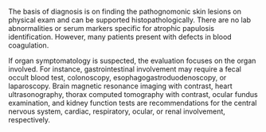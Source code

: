 The basis of diagnosis is on finding the pathognomonic skin lesions on physical exam and can be supported histopathologically. There are no lab abnormalities or serum markers specific for atrophic papulosis identification. However, many patients present with defects in blood coagulation.

If organ symptomatology is suspected, the evaluation focuses on the organ involved. For instance, gastrointestinal involvement may require a fecal occult blood test, colonoscopy, esophagogastroduodenoscopy, or laparoscopy. Brain magnetic resonance imaging with contrast, heart ultrasonography, thorax computed tomography with contrast, ocular fundus examination, and kidney function tests are recommendations for the central nervous system, cardiac, respiratory, ocular, or renal involvement, respectively.